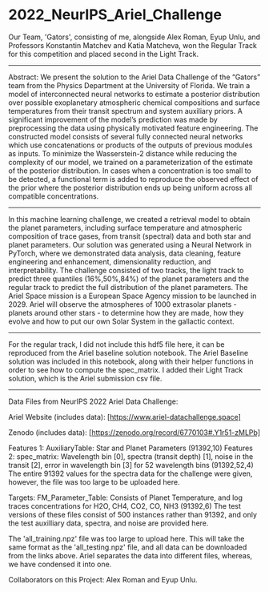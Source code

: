 # 2022_NeurIPS_Ariel_Challenge

Our Team, 'Gators', consisting of me, alongside Alex Roman, Eyup Unlu, and Professors Konstantin Matchev and Katia Matcheva, won the Regular Track for this competition and placed second in the Light Track.

-----------------------------------------------------------------------------------------------

Abstract: We present the solution to the Ariel Data Challenge of the “Gators” team from the Physics Department at the University of Florida. We train a model of interconnected neural networks to estimate a posterior distribution over possible exoplanetary atmospheric chemical compositions and surface temperatures from their transit spectrum and system auxiliary priors. A significant improvement of the model’s prediction was made by preprocessing the data using physically motivated feature engineering. The constructed model consists of several fully connected neural networks which use concatenations or products of the outputs of previous modules as inputs. To minimize the Wasserstein-2 distance while reducing the complexity of our model, we trained on a parameterization of the estimate of the posterior distribution. In cases when a concentration is too small to be detected, a functional term is added to reproduce the observed effect of the prior where the posterior distribution ends up being uniform across all compatible concentrations.

-----------------------------------------------------------------------------------------------

In this machine learning challenge, we created a retrieval model to obtain the planet parameters, including surface temperature and atmospheric composition of trace gases, from transit (spectral) data and both star and planet parameters. Our solution was generated using a Neural Network in PyTorch, where we demonstrated data analysis, data cleaning, feature engineering and enhancement, dimensionality reduction, and interpretability. The challenge consisted of two tracks, the light track to predict three quantiles (16%,50%,84%) of the planet parameters and the regular track to predict the full distribution of the planet parameters. The Ariel Space mission is a European Space Agency mission to be launched in 2029. Ariel will observe the atmospheres of 1000 extrasolar planets - planets around other stars - to determine how they are made, how they evolve and how to put our own Solar System in the gallactic context.

-----------------------------------------------------------------------------------------------

For the regular track, I did not include this hdf5 file here, it can be reproduced from the Ariel baseline solution notebook. The Ariel Baseline solution was included in this notebook, along with their helper functions in order to see how to compute the spec_matrix. I added their Light Track solution, which is the Ariel submission csv file.

-----------------------------------------------------------------------------------------------

Data Files from NeurIPS 2022 Ariel Data Challenge:

Ariel Website (includes data): [https://www.ariel-datachallenge.space]

Zenodo (includes data): [https://zenodo.org/record/6770103#.Y1r51-zMLPb]

Features 1: AuxiliaryTable: Star and Planet Parameters (91392,10)
Features 2: spec_matrix: Wavelength bin [0], spectra (transit depth) [1], noise in the transit [2], error in wavelength bin [3] for 52 wavelength bins (91392,52,4)
The entire 91392 values for the spectra data for the challenge were given, however, the file was too large to be uploaded here.

Targets: FM_Parameter_Table: Consists of Planet Temperature, and log traces concentrations for H2O, CH4, CO2, CO, NH3 (91392,6)
The test versions of these files consist of 500 instances rather than 91392, and only the test auxilliary data, spectra, and noise are provided here.

The 'all_training.npz' file was too large to upload here. This will take the same format as the 'all_testing.npz' file, and all data can be downloaded from the links above. Ariel separates the data into different files, whereas, we have condensed it into one.

Collaborators on this Project: Alex Roman and Eyup Unlu.
